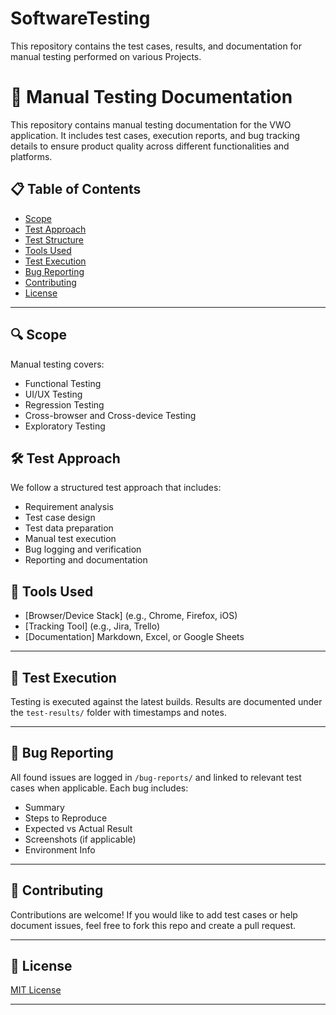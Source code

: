 # SoftwareTesting
This repository contains the test cases, results, and documentation for manual testing performed on various Projects.
# 🧪 Manual Testing Documentation

This repository contains manual testing documentation for the VWO application. It includes test cases, execution reports, and bug tracking details to ensure product quality across different functionalities and platforms.


## 📋 Table of Contents

- [Scope](#scope)
- [Test Approach](#test-approach)
- [Test Structure](#test-structure)
- [Tools Used](#tools-used)
- [Test Execution](#test-execution)
- [Bug Reporting](#bug-reporting)
- [Contributing](#contributing)
- [License](#license)

---

## 🔍 Scope

Manual testing covers:

- Functional Testing
- UI/UX Testing
- Regression Testing
- Cross-browser and Cross-device Testing
- Exploratory Testing


## 🛠 Test Approach

We follow a structured test approach that includes:

- Requirement analysis
- Test case design
- Test data preparation
- Manual test execution
- Bug logging and verification
- Reporting and documentation

## 🧰 Tools Used

- [Browser/Device Stack] (e.g., Chrome, Firefox, iOS)
- [Tracking Tool] (e.g., Jira, Trello)
- [Documentation] Markdown, Excel, or Google Sheets

---

## 🚦 Test Execution

Testing is executed against the latest builds. Results are documented under the `test-results/` folder with timestamps and notes.

---

## 🐞 Bug Reporting

All found issues are logged in `/bug-reports/` and linked to relevant test cases when applicable. Each bug includes:

- Summary
- Steps to Reproduce
- Expected vs Actual Result
- Screenshots (if applicable)
- Environment Info

---

## 🤝 Contributing

Contributions are welcome! If you would like to add test cases or help document issues, feel free to fork this repo and create a pull request.

---

## 📄 License

[MIT License](LICENSE)

---




